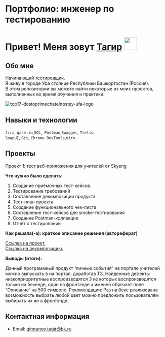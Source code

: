 # Портфолио: инженер по тестированию
# Привет! Меня зовут [Тагир](https://t.me/TagirSilver) <img src="https://media.giphy.com/media/hvRJCLFzcasrR4ia7z/giphy.gif" width="40px"/>

## Обо мне
Начинающий тестировщик.<br>
Я живу в городе Уфа столице Республики Башкортостан (Россия).<br>
В этом репозитории вы можете найти некоторые из моих проектов, выполненных во время обучения и практики.<br>

![top17-dostoprimechatelnostey-ufa-logo](https://github.com/GimranovTagir/-/assets/144915431/31e3ce64-1c08-4054-a213-d309b624b159)

## Навыки и технологии
``Jira``, ``qase.io``,``SQL``,`` Postman``,``Swagger``, ``Trello``,<br>
``SoapUI``, ``Git``, ``Chrome DevTools``,``miro``.

## Проекты

<p>Проект 1: тест веб-приложения для учителей от Skyeng</p>

**Что нужно было сделать:**
<ol>
<li>Создание приёмочных тест-кейсов.</li>
<li>Тестирование требований</li>
<li>Составление декомпозиции продукта</li>
<li>Тест-план проекта</li>
<li>Создание функционального чек-листа </li>
<li>Составление тест-кейсов для smoke-тестирования</li>
<li>Создание Postman-коллекции</li>
<li>Отчёт о тестировании</li>
</ol>

**Как решала(-а): краткое описание решения (автореферат)**

[Ссылка на проект.](https://docs.google.com/document/d/1tmG9HD69nLUjiMexTJcAGttzPjfMX7s6NMT3IvvChVQ/edit?usp=sharing)<br>
[Ссылка на декомпозицию.](https://miro.com/app/board/uXjVPlGmpkk=/?share_link_id=402599961631)
 
 **Выводы (итоги):**

Данный программный продукт “личные события“ на портале учителей можно выпускать в на портал, доработав ТЗ.
Найденные дефекты низкоприоритетные воспроизводятся 3 из которых воспроизводятся только на бекенде, один на фронтэнде а именно обрезает поле “Описание“ на 500 символе.
Рекомендации: Раз на беке реализована возможность выбрать любой цвет можно предложить пользователям выбирать их ин а фронтэнде.



## Контактная информация
- Email: [gimranov.tagir@bk.ru](https://mail.ru/)

